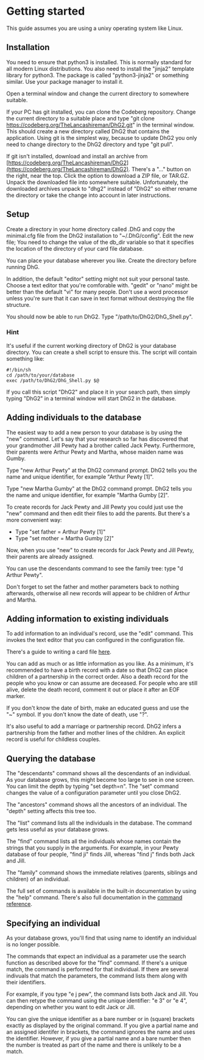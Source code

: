 # Getting started

This guide assumes you are using a unixy operating system like Linux.

## Installation

You need to ensure that python3 is installed. This is normally standard for all modern Linux distributions.
You also need to install the "jinja2" template library for python3. The package is called "python3-jinja2"
or something similar. Use your package manager to install it.

Open a terminal window and change the current directory to somewhere suitable.

If your PC has git installed, you can clone the Codeberg repository. Change the current directory to
a suitable place and type "git clone https://codeberg.org/TheLancashireman/DhG2.git" in the terminal
window. This should create a new directory called DhG2 that contains the application. Using git is
the simplest way, because to update DhG2 you only need to change directory to the DhG2 directory
and type "git pull".

If git isn't installed, download and install an archive from
[https://codeberg.org/TheLancashireman/DhG2](https://codeberg.org/TheLancashireman/DhG2).
There's a "..." button on the right, near the top. Click the option to download a ZIP file, or TAR.GZ.
Unpack the downloaded file into somewhere suitable. Unfortunately, the downloaded archives unpack to
"dhg2" instead of "DhG2" so either rename the directory or take the change into account in later instructions.

## Setup

Create a directory in your home directory called .DhG and copy the minimal.cfg file from the DhG2 installation
to "~/.DhG/config". Edit the new file; You need to change the value of the db_dir variable so that it
specifies the location of the directory of your card file database.

You can place your database wherever you like. Create the directory before running DhG.

In addition, the default "editor" setting might not suit your personal taste. Choose a text editor that
you're comforable with. "gedit" or "nano" might be better than the default "vi" for many people.
Don't use a word processor unless you're sure that it can save in text format without destroying
the file structure.

You should now be able to run DhG2. Type "/path/to/DhG2/DhG_Shell.py".

### Hint

It's useful if the current working directory of DhG2 is your database directory. You can create a
shell script to ensure this. The script will contain something like:

```text
#!/bin/sh
cd /path/to/your/database
exec /path/to/DhG2/DhG_Shell.py $@
```

If you call this script "DhG2" and place it in your search path, then simply typing "DhG2" in a terminal
window will start DhG2 in the database.

## Adding individuals to the database

The easiest way to add a new person to your database is by using the "new" command. Let's say that
your research so far has discovered that your grandmother Jill Pewty had a brother called Jack Pewty.
Furthermore, their parents were Arthur Pewty and Martha, whose maiden name was Gumby.

Type "new Arthur Pewty" at the DhG2 command prompt. DhG2 tells you the name and unique identifier,
for example "Arthur Pewty [1]".

Type "new Martha Gumby" at the DhG2 command prompt. DhG2 tells you the name and unique identifier,
for example "Martha Gumby [2]".

To create records for Jack Pewty and Jill Pewty you could just use the "new" command and then edit their
files to add the parents. But there's a more convenient way:

* Type "set father = Arthur Pewty [1]"
* Type "set mother = Martha Gumby [2]"

Now, when you use "new" to create records for Jack Pewty and Jill Pewty, their parents are already assigned.

You can use the descendants command to see the family tree: type "d Arthur Pewty".

Don't forget to set the father and mother parameters back to nothing afterwards, otherwise all new records will
appear to be children of Arthur and Martha.

## Adding information to existing individuals

To add information to an individual's record, use the "edit" command. This invokes the text editor that
you can configured in the configuration file.

There's a guide to writing a card file [here](doc/CardFormat.md).

You can add as much or as little information as you like. As a minimum, it's recommended to have a birth
record with a date so that DhG2 can place children of a partnership in the correct order. Also a death record
for the people who you know or can assume are deceased. For people who are still alive, delete the death
record, comment it out or place it after an EOF marker.

If you don't know the date of birth, make an educated guess and use the "~" symbol. If you don't know
the date of death, use "?".

It's also useful to add a marriage or partnership record. DhG2 infers a partnership from the father and
mother lines of the children. An explicit record is useful for childless couples.

## Querying the database

The "descendants" command shows all the descendants of an individual. As your database grows, this might
become too large to see in one screen. You can limit the depth by typing "set depth=n". The "set" command
changes the value of a configuration parameter until you close DhG2.

The "ancestors" command shows all the ancestors of an individual. The "depth" setting affects this tree too.

The "list" command lists all the individuals in the database. The command gets less useful as your database
grows.

The "find" command lists all the individuals whose names contain the strings that you supply in the arguments.
For example, in your Pewty database of four people, "find ji" finds Jill, whereas "find j" finds both Jack and Jill.

The "family" command shows the immediate relatives (parents, siblings and children) of an individual.

The full set of commands is available in the built-in documentation by using the "help" command. There's also
full documentation in the [command reference](CommandReference.md).

## Specifying an individual

As your database grows, you'll find that using name to identify an individual is no longer possible.

The commands that expect an individual as a parameter use the search function as described above for the
"find" command. If there's a unique match, the command is performed for that individual. If there are
several indivuals that match the parameters, the command lists them along with their identifiers.

For example, if you type "e j pew", the command lists both Jack and Jill. You can then retype the command
using the unique identifier: "e 3" or "e 4", depending on whether you want to edit Jack or Jill.

You can give the unique identifier as a bare number or in (square) brackets exactly as displayed by the
original command. If you give a partial name and an assigned identifer in brackets, the command ignores the
name and uses the identifier. However, if you give a partial name and a bare number then the number is treated
as part of the name and there is unlikely to be a match.
